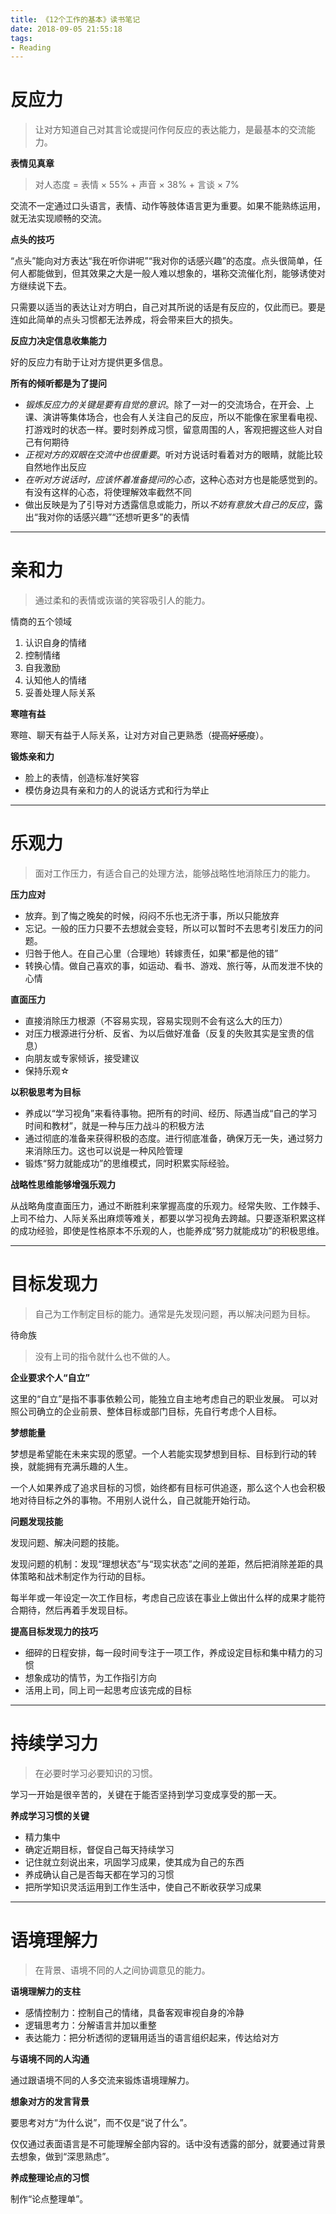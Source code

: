 ```yaml
---
title: 《12个工作的基本》读书笔记
date: 2018-09-05 21:55:18
tags:
- Reading
---
```


# 反应力

> 让对方知道自己对其言论或提问作何反应的表达能力，是最基本的交流能力。

<!-- more -->

**表情见真章**

> 对人态度 = 表情 × 55% + 声音 × 38% + 言谈 × 7%

交流不一定通过口头语言，表情、动作等肢体语言更为重要。如果不能熟练运用，就无法实现顺畅的交流。

**点头的技巧**

“点头”能向对方表达“我在听你讲呢”“我对你的话感兴趣”的态度。点头很简单，任何人都能做到，但其效果之大是一般人难以想象的，堪称交流催化剂，能够诱使对方继续说下去。

只需要以适当的表达让对方明白，自己对其所说的话是有反应的，仅此而已。要是连如此简单的点头习惯都无法养成，将会带来巨大的损失。

**反应力决定信息收集能力**

好的反应力有助于让对方提供更多信息。

**所有的倾听都是为了提问**

- *锻炼反应力的关键是要有自觉的意识*。除了一对一的交流场合，在开会、上课、演讲等集体场合，也会有人关注自己的反应，所以不能像在家里看电视、打游戏时的状态一样。要时刻养成习惯，留意周围的人，客观把握这些人对自己有何期待
- *正视对方的双眼在交流中也很重要*。听对方说话时看着对方的眼睛，就能比较自然地作出反应
- *在听对方说话时，应该怀着准备提问的心态*，这种心态对方也是能感觉到的。有没有这样的心态，将使理解效率截然不同
- 做出反映是为了引导对方透露信息或能力，所以*不妨有意放大自己的反应*，露出“我对你的话感兴趣”“还想听更多”的表情

---

# 亲和力

> 通过柔和的表情或诙谐的笑容吸引人的能力。

情商的五个领域

1. 认识自身的情绪
2. 控制情绪
3. 自我激励
4. 认知他人的情绪
5. 妥善处理人际关系

**寒暄有益**

寒暄、聊天有益于人际关系，让对方对自己更熟悉（~~提高好感度~~）。

**锻炼亲和力**

- 脸上的表情，创造标准好笑容
- 模仿身边具有亲和力的人的说话方式和行为举止

---

# 乐观力

> 面对工作压力，有适合自己的处理方法，能够战略性地消除压力的能力。

**压力应对**

- 放弃。到了悔之晚矣的时候，闷闷不乐也无济于事，所以只能放弃
- 忘记。一般的压力只要不去想就会变轻，所以可以暂时不去思考引发压力的问题。
- 归咎于他人。在自己心里（合理地）转嫁责任，如果“都是他的错”
- 转换心情。做自己喜欢的事，如运动、看书、游戏、旅行等，从而发泄不快的心情

**直面压力**

- 直接消除压力根源（不容易实现，容易实现则不会有这么大的压力）
- 对压力根源进行分析、反省、为以后做好准备（反复的失败其实是宝贵的信息）
- 向朋友或专家倾诉，接受建议
- 保持乐观☆

**以积极思考为目标**

- 养成以“学习视角”来看待事物。把所有的时间、经历、际遇当成“自己的学习时间和教材”，就是一种与压力战斗的积极方法
- 通过彻底的准备来获得积极的态度。进行彻底准备，确保万无一失，通过努力来消除压力。这也可以说是一种风险管理
- 锻炼“努力就能成功”的思维模式，同时积累实际经验。

**战略性思维能够增强乐观力**

从战略角度直面压力，通过不断胜利来掌握高度的乐观力。经常失败、工作棘手、上司不给力、人际关系出麻烦等难关，都要以学习视角去跨越。只要逐渐积累这样的成功经验，即使是性格原本不乐观的人，也能养成“努力就能成功”的积极思维。

---

# 目标发现力

> 自己为工作制定目标的能力。通常是先发现问题，再以解决问题为目标。

待命族

> 没有上司的指令就什么也不做的人。

**企业要求个人“自立”**

这里的“自立”是指不事事依赖公司，能独立自主地考虑自己的职业发展。 可以对照公司确立的企业前景、整体目标或部门目标，先自行考虑个人目标。

**梦想能量**

梦想是希望能在未来实现的愿望。一个人若能实现梦想到目标、目标到行动的转换，就能拥有充满乐趣的人生。

一个人如果养成了追求目标的习惯，始终都有目标可供追逐，那么这个人也会积极地对待目标之外的事物。不用别人说什么，自己就能开始行动。

**问题发现技能**

发现问题、解决问题的技能。

发现问题的机制：发现“理想状态”与“现实状态”之间的差距，然后把消除差距的具体策略和战术制定作为行动的目标。

每半年或一年设定一次工作目标，考虑自己应该在事业上做出什么样的成果才能符合期待，然后再着手发现目标。

**提高目标发现力的技巧**

- 细碎的日程安排，每一段时间专注于一项工作，养成设定目标和集中精力的习惯
- 想象成功的情节，为工作指引方向
- 活用上司，同上司一起思考应该完成的目标

---

# 持续学习力

> 在必要时学习必要知识的习惯。

学习一开始是很辛苦的，关键在于能否坚持到学习变成享受的那一天。

**养成学习习惯的关键**

- 精力集中
- 确定近期目标，督促自己每天持续学习
- 记住就立刻说出来，巩固学习成果，使其成为自己的东西
- 养成确认自己是否每天都在学习的习惯
- 把所学知识灵活运用到工作生活中，使自己不断收获学习成果

---

# 语境理解力

> 在背景、语境不同的人之间协调意见的能力。

**语境理解力的支柱**

- 感情控制力：控制自己的情绪，具备客观审视自身的冷静
- 逻辑思考力：分解语言并加以重整
- 表达能力：把分析透彻的逻辑用适当的语言组织起来，传达给对方

**与语境不同的人沟通**

通过跟语境不同的人多交流来锻炼语境理解力。

**想象对方的发言背景**

要思考对方“为什么说”，而不仅是“说了什么”。

仅仅通过表面语言是不可能理解全部内容的。话中没有透露的部分，就要通过背景去想象，做到“深思熟虑”。

**养成整理论点的习惯**

制作“论点整理单”。
